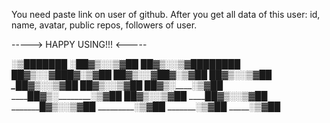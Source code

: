 You need paste link on user of github.
After you get all data of this user: id, name, avatar, public repos, followers of user.

-----> HAPPY USING!!! <-----


_░▒███████
░██▓▒░░▒▓██
██▓▒░__░▒▓██___██████
██▓▒░____░▓███▓__░▒▓██
██▓▒░___░▓██▓_____░▒▓██
██▓▒░_______________░▒▓██
_██▓▒░______________░▒▓██
__██▓▒░____________░▒▓██
___██▓▒░__________░▒▓██
____██▓▒░________░▒▓██
_____██▓▒░_____░▒▓██
______██▓▒░__░▒▓██
_______█▓▒░░▒▓██
_________░▒▓██
_______░▒▓██
_____░▒▓██
